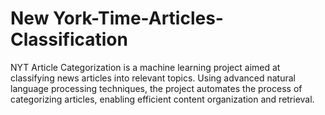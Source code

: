 # New York-Time-Articles-Classification
NYT Article Categorization is a machine learning project aimed at classifying news articles into relevant topics. Using advanced natural language processing techniques, the project automates the process of categorizing articles, enabling efficient content organization and retrieval.
